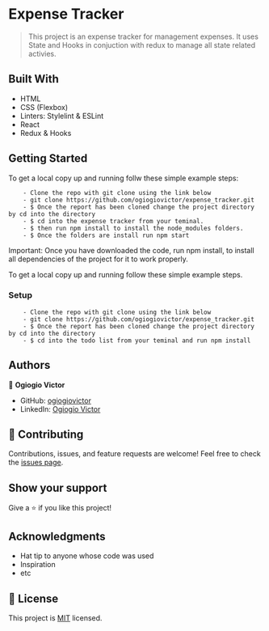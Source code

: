 # Expense Tracker

>This project is an expense tracker for management expenses. It uses State and Hooks in conjuction with redux to manage all state related activies.


## Built With

- HTML
- CSS (Flexbox)
- Linters: Stylelint & ESLint
- React
- Redux & Hooks


## Getting Started

To get a local copy up and running follw these simple example steps:

```
    - Clone the repo with git clone using the link below
    - git clone https://github.com/ogiogiovictor/expense_tracker.git
    - $ Once the report has been cloned change the project directory by cd into the directory
    - $ cd into the expense tracker from your teminal.
    - $ then run npm install to install the node_modules folders.
    - $ Once the folders are install run npm start
```
Important: Once you have downloaded the code, run npm install, to install all dependencies of the project for it to work properly.


To get a local copy up and running follow these simple example steps.


### Setup
```
    - Clone the repo with git clone using the link below
    - git clone https://github.com/ogiogiovictor/expense_tracker.git
    - $ Once the report has been cloned change the project directory by cd into the directory
    - $ cd into the todo list from your teminal and run npm install
```


## Authors
👤 **Ogiogio Victor**

- GitHub: [ogiogiovictor](https://github.com/ogiogiovictor) 
- LinkedIn: [Ogiogio Victor](https://www.linkedin.com/in/ogiogio-victor-a096a0181/)

## 🤝 Contributing

Contributions, issues, and feature requests are welcome!
Feel free to check the [issues page](https://github.com/ogiogiovictor/Leaderboard/issues).

## Show your support

Give a ⭐️ if you like this project!

## Acknowledgments
- Hat tip to anyone whose code was used
- Inspiration
- etc

## 📝 License

This project is [MIT](./MIT.md) licensed.

